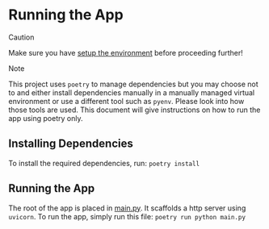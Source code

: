 # Running the App

> [!CAUTION]
> Make sure you have [setup the environment](./setting-up-env.md) before proceeding further!

> [!NOTE]
> This project uses `poetry` to manage dependencies but you may choose not to and either install dependencies manually in a manually managed virtual environment or use a different tool such as `pyenv`.
> Please look into how those tools are used. This document will give instructions on how to run the app using poetry only.

## Installing Dependencies

To install the required dependencies, run: `poetry install`

## Running the App

The root of the app is placed in [main.py](../main.py). It scaffolds a http server using `uvicorn`.
To run the app, simply run this file: `poetry run python main.py`
